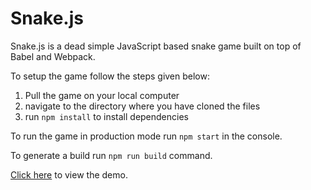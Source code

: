 # Snake.js

Snake.js is a dead simple JavaScript based snake game built on top of Babel and Webpack.

To setup the game follow the steps given below:

1. Pull the game on your local computer
2. navigate to the directory where you have cloned the files
3. run ``` npm install ``` to install dependencies

To run the game in production mode run ``` npm start ``` in the console.

To generate a build run ```npm run build``` command.

[Click here](http://harshal.co/snake) to view the demo.
